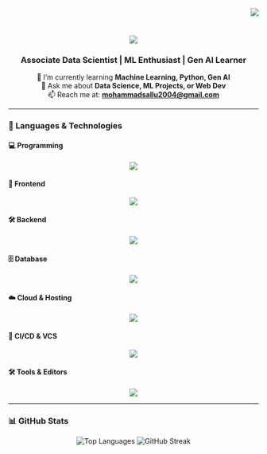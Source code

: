 <div align="right">
  <img src="https://img.shields.io/github/followers/SALAUDDIN06?style=plastic&logo=github&label=Followers&labelColor=ffffff&color=fedcba&cacheSeconds=3600" />
</div>

<h1 align="center">
  <img src="https://readme-typing-svg.herokuapp.com/?font=Righteous&size=35&center=true&vCenter=true&width=500&height=70&duration=4000&lines=Hi+There!+👋;+I'm+Salauddin!;" />
</h1>

<h3 align="center">Associate Data Scientist | ML Enthusiast | Gen AI Learner</h3>

<div align="center">

🌱 I’m currently learning **Machine Learning, Python, Gen AI**  
💬 Ask me about **Data Science, ML Projects, or Web Dev**  
📫 Reach me at: **mohammadsallu2004@gmail.com**

</div>

---

### 🧠 Languages & Technologies

#### 💻 Programming
<div align="center">
  <img src="https://skillicons.dev/icons?i=python,javascript,html,css" />
</div>

#### 🎨 Frontend
<div align="center">
  <img src="https://skillicons.dev/icons?i=bootstrap,tailwind" />
</div>

#### 🛠 Backend
<div align="center">
  <img src="https://skillicons.dev/icons?i=nodejs,express" />
</div>

#### 🗄️ Database
<div align="center">
  <img src="https://skillicons.dev/icons?i=mysql,mongodb" />
</div>

#### ☁️ Cloud & Hosting
<div align="center">
  <img src="https://skillicons.dev/icons?i=netlify,aws" />
</div>

#### 🔧 CI/CD & VCS
<div align="center">
  <img src="https://skillicons.dev/icons?i=git,github" />
</div>

#### 🛠 Tools & Editors
<div align="center">
  <img src="https://skillicons.dev/icons?i=vscode,neovim,vim,idea,docker,postman,figma,linux,bash" />
</div>

---

### 📊 GitHub Stats

<div align="center">
  <img src="https://github-readme-stats.vercel.app/api/top-langs/?username=salauddin06&layout=compact&theme=default" alt="Top Languages" />
  <img src="https://github-readme-streak-stats.herokuapp.com?user=salauddin06&theme=default" alt="GitHub Streak" />
</div>
